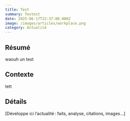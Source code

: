 ```yaml
---
title: Test
summary: Testest
date: 2025-06-17T22:37:00.000Z
image: /images/articles/workplace.png
category: Actualité
---
```

## Résumé

waouh un test

## Contexte

tett

## Détails

\[Développe ici l’actualité : faits, analyse, citations, images...]
